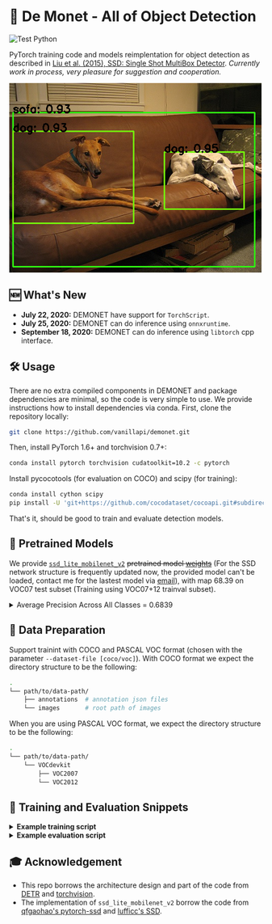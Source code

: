 # 👿 De Monet - All of Object Detection

![Test Python](https://github.com/vanillapi/demonet/workflows/build/badge.svg)

PyTorch training code and models reimplentation for object detection as described in [Liu et al. (2015), SSD: Single Shot MultiBox Detector](https://arxiv.org/abs/1512.02325). *Currently work in process, very pleasure for suggestion and cooperation.*

![Example of SSD Lite with mobilenet v2 backbone](.github/demo.png)

## 🆕 What's New

- **July 22, 2020:** DEMONET have support for `TorchScript`.
- **July 25, 2020:** DEMONET can do inference using `onnxruntime`.
- **September 18, 2020:** DEMONET can do inference using `libtorch` cpp interface. 

## 🛠 Usage

There are no extra compiled components in DEMONET and package dependencies are minimal, so the code is very simple to use. We provide instructions how to install dependencies via conda. First, clone the repository locally:

```bash
git clone https://github.com/vanillapi/demonet.git
```

Then, install PyTorch 1.6+ and torchvision 0.7+:

```bash
conda install pytorch torchvision cudatoolkit=10.2 -c pytorch
```

Install pycocotools (for evaluation on COCO) and scipy (for training):

```bash
conda install cython scipy
pip install -U 'git+https://github.com/cocodataset/cocoapi.git#subdirectory=PythonAPI'
```

That's it, should be good to train and evaluate detection models.

## 🤗 Pretrained Models

We provide [`ssd_lite_mobilenet_v2`](models/ssd_mobilenet.py) ~~pretrained model [weights](https://drive.google.com/file/d/11isfA_F3QUzsWVzflrY2MXJYqwNt2xCV/view?usp=sharing)~~ (For the SSD network structure is frequently updated now, the provided model can't be loaded, contact me for the lastest model via [email](mailto:zhiqwang@outlook.com)), with map 68.39 on VOC07 test subset (Training using VOC07+12 trainval subset).

<details>

  <summary>Average Precision Across All Classes = 0.6839</summary><br/>

  ```log
  AP for aeroplane = 0.6822
  AP for bicycle = 0.7829
  AP for bird = 0.6418
  AP for boat = 0.5453
  AP for bottle = 0.3479
  AP for bus = 0.7876
  AP for car = 0.7411
  AP for cat = 0.8305
  AP for chair = 0.5358
  AP for cow = 0.6127
  AP for diningtable = 0.7282
  AP for dog = 0.7757
  AP for horse = 0.8281
  AP for motorbike = 0.8114
  AP for person = 0.7201
  AP for pottedplant = 0.4385
  AP for sheep = 0.6250
  AP for sofa = 0.7706
  AP for train = 0.8191
  AP for tvmonitor = 0.6545
  ```
</details>

## 🧗 Data Preparation

Support trainint with COCO and PASCAL VOC format (chosen with the parameter `--dataset-file [coco/voc]`). With COCO format we expect the directory structure to be the following:

```bash
.
└── path/to/data-path/
    ├── annotations  # annotation json files
    └── images       # root path of images
```

When you are using PASCAL VOC format, we expect the directory structure to be the following:

```bash
.
└── path/to/data-path/
    └── VOCdevkit
        ├── VOC2007
        └── VOC2012
```

## 🦄 Training and Evaluation Snippets

<details>
  <summary><b>Example training script</b></summary><br/>

  ```bash
  CUDA_VISIBLE_DEVICES=[GPU_ID] python -m train \
      --arch ssd_lite_mobilenet_v2 \
      --image-size 300 \
      --dataset-file voc \
      --train-set trainval \
      --val-set test \
      --dataset-year 2007 2012 \
      --data-path path/to/data-path/ \
      --output-dir [CHECKPOINT_PATH] \
      --epochs [NUM_EPOCHS] \
      --num-classes [NUM_CLASSES] \
      --batch-size 32 \
      --lr 0.01
  ```

</details>

<details>
  <summary><b>Example evaluation script</b></summary><br/>

  Evaluation on voc dataset

  ```bash
  CUDA_VISIBLE_DEVICES=[GPU_ID] python -m eval_voc \
      --arch ssd_lite_mobilenet_v2 \
      --image-size 300 \
      --dataset-file voc \
      --val-set test \
      --dataset-year 2007 \
      --data-path path/to/data-path/ \
      --num-classes [NUM_CLASSES] \
      --batch-size 32 \
      --resume [CHECKPOINT_PATH] \
      --output-dir [OUTPUT_DIR]
  ```

  Evaluation on coco dataset

  ```bash
  CUDA_VISIBLE_DEVICES=[GPU_ID] python -m train \
      --arch ssd_lite_mobilenet_v2 \
      --image-size 300 \
      --dataset-file coco \
      --dataset-mode pascal \
      --val-set test \
      --dataset-year 2007 \
      --data-path path/to/data-path/ \
      --resume [CHECKPOINT_PATH] \
      --num-classes [NUM_CLASSES] \
      --batch-size 32 \
      --test-only
  ```
</details>

## 🎓 Acknowledgement

- This repo borrows the architecture design and part of the code from [DETR](https://github.com/facebookresearch/detr) and [torchvision](https://github.com/pytorch/vision/tree/master/torchvision/models/detection).
- The implementation of `ssd_lite_mobilenet_v2` borrow the code from [qfgaohao's pytorch-ssd](https://github.com/qfgaohao/pytorch-ssd) and [lufficc's SSD](http://github.com/lufficc/SSD/).
